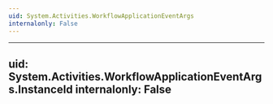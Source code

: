 ```yaml
---
uid: System.Activities.WorkflowApplicationEventArgs
internalonly: False
---
```


---
uid: System.Activities.WorkflowApplicationEventArgs.InstanceId
internalonly: False
---
